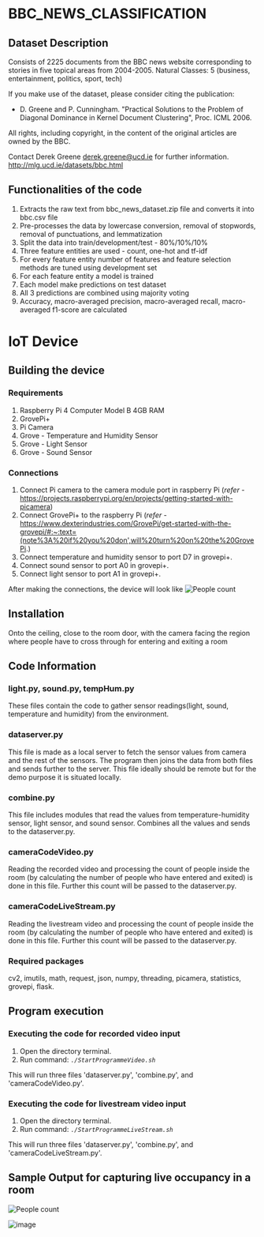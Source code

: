 # BBC_NEWS_CLASSIFICATION
## Dataset Description
Consists of 2225 documents from the BBC news website corresponding to stories in five topical areas from 2004-2005.
Natural Classes: 5 (business, entertainment, politics, sport, tech)

If you make use of the dataset, please consider citing the publication: 
- D. Greene and P. Cunningham. "Practical Solutions to the Problem of Diagonal Dominance in Kernel Document Clustering", Proc. ICML 2006.

All rights, including copyright, in the content of the original articles are owned by the BBC.

Contact Derek Greene <derek.greene@ucd.ie> for further information.
http://mlg.ucd.ie/datasets/bbc.html
## Functionalities of the code
1. Extracts the raw text from bbc_news_dataset.zip file and converts it into bbc.csv file
2. Pre-processes the data by lowercase conversion, removal of stopwords, removal of punctuations, and lemmatization
3. Split the data into train/development/test - 80%/10%/10%
4. Three feature entities are used - count, one-hot and tf-idf
5. For every feature entity number of features and feature selection methods are tuned using development set
6. For each feature entity a model is trained
7. Each model make predictions on test dataset
8. All 3 predictions are combined using majority voting
9. Accuracy, macro-averaged precision, macro-averaged recall, macro-averaged f1-score are calculated

# IoT Device

## Building the device
### Requirements
1. Raspberry Pi 4 Computer Model B 4GB RAM
2. GrovePi+
3. Pi Camera
4. Grove - Temperature and Humidity Sensor
5. Grove - Light Sensor
6. Grove - Sound Sensor

### Connections
1. Connect Pi camera to the camera module port in raspberry Pi (<i>refer</i> - https://projects.raspberrypi.org/en/projects/getting-started-with-picamera)
2. Connect GrovePi+ to the raspberry Pi (<i>refer</i> - https://www.dexterindustries.com/GrovePi/get-started-with-the-grovepi/#:~:text=(note%3A%20if%20you%20don',will%20turn%20on%20the%20GrovePi.)
3. Connect temperature and humidity sensor to port D7 in grovepi+.
4. Connect sound sensor to port A0 in grovepi+.
5. Connect light sensor to port A1 in grovepi+.

After making the connections, the device will look like
<img src="https://media4.giphy.com/media/8yFOREyjmKdGtMGzol/giphy.gif?cid=790b7611a1a38206cdcda4c0ed7a2d0e7f50346217965f11&rid=giphy.gif&ct=g.gif" alt="People count" class="center">

## Installation
Onto the ceiling, close to the room door, with the camera facing the region where people have to cross through for entering and exiting a room

## Code Information
### light.py, sound.py, tempHum.py
These files contain the code to gather sensor readings(light, sound, temperature and humidity) from the environment.

### dataserver.py
This file is made as a local server to fetch the sensor values from camera and the rest of the sensors. The program then joins the data from both files and sends further to the server. This file ideally should be remote but for the demo purpose it is situated locally.

### combine.py
This file includes modules that read the values from temperature-humidity sensor, light sensor, and sound sensor. Combines all the values and sends to the dataserver.py.

### cameraCodeVideo.py
Reading the recorded video and processing the count of people inside the room (by calculating the number of people who have entered and exited) is done in this file. Further this count will be passed to the dataserver.py. 

### cameraCodeLiveStream.py
Reading the livestream video and processing the count of people inside the room (by calculating the number of people who have entered and exited) is done in this file. Further this count will be passed to the dataserver.py.

### Required packages
cv2, imutils, math, request, json, numpy, threading, picamera, statistics, grovepi, flask.

## Program execution
### Executing the code for recorded video input
1. Open the directory terminal.
2. Run command: <code><i>./StartProgrammeVideo.sh</i></code>

This will run three files 'dataserver.py', 'combine.py', and 'cameraCodeVideo.py'. 

### Executing the code for livestream video input
1. Open the directory terminal.
2. Run command: <code><i>./StartProgrammeLiveStream.sh</i></code>

This will run three files 'dataserver.py', 'combine.py', and 'cameraCodeLiveStream.py'.

## Sample Output for capturing live occupancy in a room
<img src="https://media.giphy.com/media/nhZtxM3vwuRgpcAQAI/giphy.gif" alt="People count" class="center">

![image](https://drive.google.com/uc?export=view&id=1913oZeBZPBNiUuk8gu3ZSbLBA2l_VQtG)
